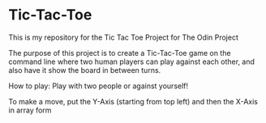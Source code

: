 # Tic-Tac-Toe
This is my repository for the Tic Tac Toe Project for The Odin Project

The purpose of this project is to create a Tic-Tac-Toe game on the command line where two human players can play against each other, and also have it show the board in between turns.

How to play:
  Play with two people or against yourself!

  To make a move, put the Y-Axis (starting from top left) and then the X-Axis in array form